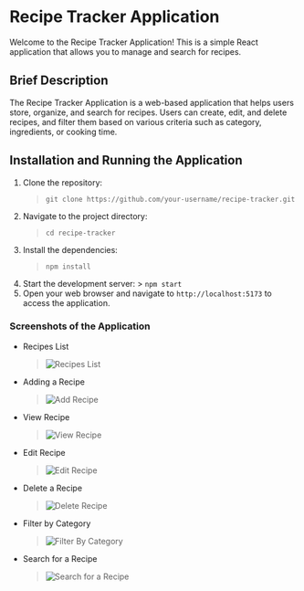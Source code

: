 # Recipe Tracker Application

Welcome to the Recipe Tracker Application! This is a simple React application that allows you to manage and search for recipes.

## Brief Description

The Recipe Tracker Application is a web-based application that helps users store, organize, and search for recipes. Users can create, edit, and delete recipes, and filter them based on various criteria such as category, ingredients, or cooking time.

## Installation and Running the Application

1. Clone the repository:
   > `git clone https://github.com/your-username/recipe-tracker.git`
2. Navigate to the project directory:
   > `cd recipe-tracker`
3. Install the dependencies:
   > `npm install`
4. Start the development server: > `npm start`
5. Open your web browser and navigate to `http://localhost:5173` to access the application.

### Screenshots of the Application

- Recipes List
  > ![Recipes List](public/assets/readme_photos/image-1.png)

- Adding a Recipe
  > ![Add Recipe](public/assets/readme_photos/image-2.png)

- View Recipe
  > ![View Recipe](public/assets/readme_photos/image-3.png)

- Edit Recipe
  > ![Edit Recipe](public/assets/readme_photos/image-5.png)

- Delete a Recipe
  > ![Delete Recipe](public/assets/readme_photos/image-4.png)

- Filter by Category
  > ![Filter By Category](public/assets/readme_photos/image-6.png)

- Search for a Recipe
  > ![Search for a Recipe](public/assets/readme_photos/image-7.png)
